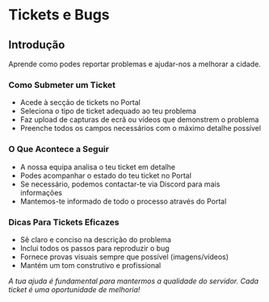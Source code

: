 # Tickets e Bugs

## Introdução
Aprende como podes reportar problemas e ajudar-nos a melhorar a cidade.

### Como Submeter um Ticket
- Acede à secção de tickets no Portal
- Seleciona o tipo de ticket adequado ao teu problema
- Faz upload de capturas de ecrã ou vídeos que demonstrem o problema
- Preenche todos os campos necessários com o máximo detalhe possível

### O Que Acontece a Seguir
- A nossa equipa analisa o teu ticket em detalhe
- Podes acompanhar o estado do teu ticket no Portal
- Se necessário, podemos contactar-te via Discord para mais informações
- Mantemos-te informado de todo o processo através do Portal

### Dicas Para Tickets Eficazes
- Sê claro e conciso na descrição do problema
- Inclui todos os passos para reproduzir o bug
- Fornece provas visuais sempre que possível (imagens/vídeos)
- Mantém um tom construtivo e profissional

*A tua ajuda é fundamental para mantermos a qualidade do servidor. Cada ticket é uma oportunidade de melhoria!*
